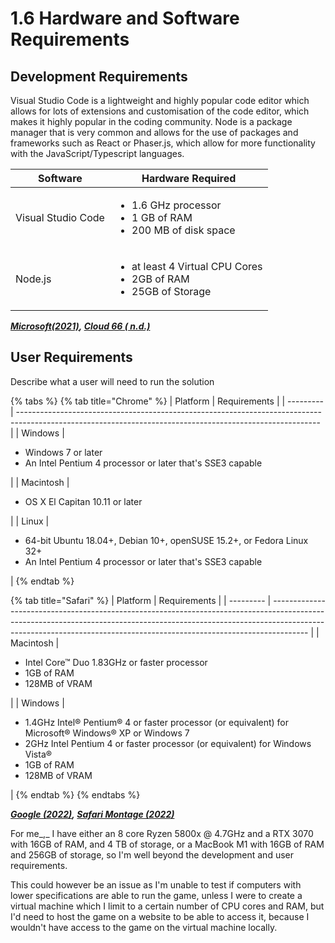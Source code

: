 # 1.6 Hardware and Software Requirements

## Development Requirements

Visual Studio Code is a lightweight and highly popular code editor which allows for lots of extensions and customisation of the code editor, which makes it highly popular in the coding community. Node is a package manager that is very common and allows for the use of packages and frameworks such as React or Phaser.js, which allow for more functionality with the JavaScript/Typescript languages.&#x20;

| Software           | Hardware Required                                                                          |
| ------------------ | ------------------------------------------------------------------------------------------ |
| Visual Studio Code | <ul><li>1.6 GHz processor</li><li>1 GB of RAM</li><li>200 MB of disk space</li></ul>       |
| Node.js            | <ul><li>at least 4 Virtual CPU Cores </li><li>2GB of RAM</li><li>25GB of Storage</li></ul> |

__[_Microsoft(2021)_](../analysis/reference-list.md)_,_ [_Cloud 66 ( n.d.)_](../analysis/reference-list.md)__

## User Requirements

Describe what a user will need to run the solution

{% tabs %}
{% tab title="Chrome" %}
| Platform  | Requirements                                                                                                                                              |
| --------- | --------------------------------------------------------------------------------------------------------------------------------------------------------- |
| Windows   | <ul><li>Windows 7 or later</li><li>An Intel Pentium 4 processor or later that's SSE3 capable</li></ul>                                                    |
| Macintosh | <ul><li>OS X El Capitan 10.11 or later</li></ul>                                                                                                          |
| Linux     | <ul><li>64-bit Ubuntu 18.04+, Debian 10+, openSUSE 15.2+, or Fedora Linux 32+</li><li>An Intel Pentium 4 processor or later that's SSE3 capable</li></ul> |
{% endtab %}

{% tab title="Safari" %}
| Platform  | Requirements                                                                                                                                                                                                                                        |
| --------- | --------------------------------------------------------------------------------------------------------------------------------------------------------------------------------------------------------------------------------------------------- |
| Macintosh | <ul><li>Intel Core™ Duo 1.83GHz or faster processor</li><li>1GB of RAM</li><li>128MB of VRAM</li></ul>                                                                                                                                              |
| Windows   | <ul><li>1.4GHz Intel® Pentium® 4 or faster processor (or equivalent) for Microsoft® Windows® XP or Windows 7</li><li>2GHz Intel Pentium 4 or faster processor (or equivalent) for Windows Vista®</li><li>1GB of RAM</li><li>128MB of VRAM</li></ul> |
{% endtab %}
{% endtabs %}

__[_Google (2022)_](../analysis/reference-list.md)_,_ [_Safari Montage (2022)_](../analysis/reference-list.md)__

For me_,_ I have either an 8 core Ryzen 5800x @ 4.7GHz and a RTX 3070 with 16GB of RAM, and 4 TB of storage, or a MacBook M1 with 16GB of RAM and 256GB of storage, so I'm well beyond the development and user requirements.&#x20;

This could however be an issue as I'm unable to test if computers with lower specifications are able to run the game, unless I were to create a virtual machine which I limit to a certain number of CPU cores and RAM, but I'd need to host the game on a website to be able to access it, because I wouldn't have access to the game on the virtual machine locally.&#x20;
